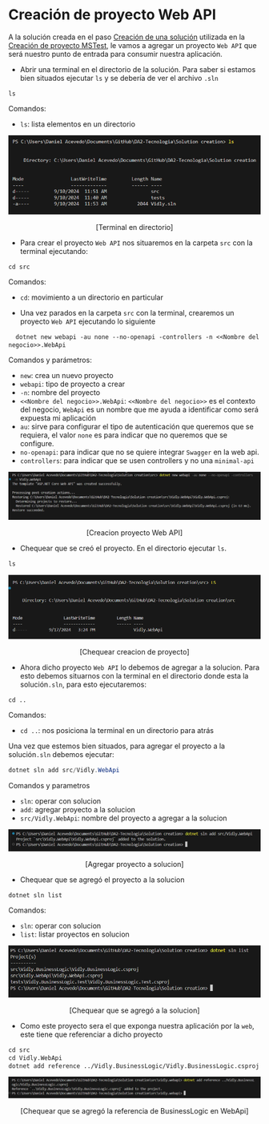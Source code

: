 # Creación de proyecto Web API
A la solución creada en el paso [Creación de una solución](https://github.com/IngSoft-DA2/DA2-Tecnologia/blob/main/solution-creation.md) utilizada en la [Creación de proyecto MSTest](https://github.com/IngSoft-DA2/DA2-Tecnologia/blob/unit-testing/create-unit-test-project.md), le vamos a agregar un proyecto `Web API` que será nuestro punto de entrada para consumir nuestra aplicación.

- Abrir una terminal en el directorio de la solución. Para saber si estamos bien situados ejecutar `ls` y se debería de ver el archivo `.sln`

```
ls
```

Comandos:

- `ls`: lista elementos en un directorio

<p align="center">
  <img src="images/image-20.png"/>
</p>

<p align="center">
[Terminal en directorio]
</p>

- Para crear el proyecto `Web API` nos situaremos en la carpeta `src` con la terminal ejecutando:

```
cd src
```

Comandos:

- `cd`: movimiento a un directorio en particular


- Una vez parados en la carpeta `src` con la terminal, crearemos un proyecto `Web API` ejecutando lo siguiente

```
  dotnet new webapi -au none --no-openapi -controllers -n <<Nombre del negocio>>.WebApi
```

Comandos y parámetros:

- `new`: crea un nuevo proyecto
- `webapi`: tipo de proyecto a crear
- `-n`: nombre del proyecto
- `<<Nombre del negocio>>.WebApi`: `<<Nombre del negocio>>` es el contexto del negocio, `WebApi` es un nombre que me ayuda a identificar como será expuesta mi aplicación
- `au`: sirve para configurar el tipo de autenticación que queremos que se requiera, el valor `none` es para indicar que no queremos que se configure.
- `no-openapi`: para indicar que no se quiere integrar `Swagger` en la web api.
- `controllers`: para indicar que se usen controllers y no una `minimal-api`

<p align="center">
<img src='./images/image-21.png'>
</p>

<p align="center">
[Creacion proyecto Web API]
</p>

- Chequear que se creó el proyecto. En el directorio ejecutar `ls`.

```C#
ls
```

<p align="center">
<img src='./images/image-22.png'>
</p>
<p align="center">
[Chequear creacion de proyecto]
</p>

- Ahora dicho proyecto `Web API` lo debemos de agregar a la solucion. Para esto debemos situarnos con la terminal en el directorio donde esta la solución`.sln`, para esto ejecutaremos:

```
cd ..
```

Comandos:

- `cd ..`: nos posiciona la terminal en un directorio para atrás

Una vez que estemos bien situados, para agregar el proyecto a la solución`.sln` debemos ejecutar:

```C#
dotnet sln add src/Vidly.WebApi
```

Comandos y parametros

- `sln`: operar con solucion
- `add`: agregar proyecto a la solucion
- `src/Vidly.WebApi`: nombre del proyecto a agregar a la solucion

<p align="center">
<img src='./images/image-23.png'>
</p>

<p align="center">
[Agregar proyecto a solucion]
</p>

- Chequear que se agregó el proyecto a la solucion

```C#
dotnet sln list
```

Comandos:

- `sln`: operar con solucion
- `list`: listar proyectos en solucion

<p align="center">
<img src='./images/image-24.png'>
</p>

<p align="center">
[Chequear que se agregó a la solucion]
</p>

- Como este proyecto sera el que exponga nuestra aplicación por la `web`, este tiene que referenciar a dicho proyecto
```
cd src
cd Vidly.WebApi
dotnet add reference ../Vidly.BusinessLogic/Vidly.BusinessLogic.csproj
```
<p align="center">
<img src='./images/image-25.png'>
</p>

<p align="center">
[Chequear que se agregó la referencia de BusinessLogic en WebApi]
</p>
